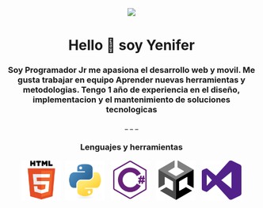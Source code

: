<div id="header" align="center">
  <img src="https://www.simplilearn.com/ice9/free_resources_article_thumb/Java_Developer_Job_Description.jpg"/>
  <h1 align="center"> Hello 👋 soy Yenifer</h1>
  <h3 align="center"> Soy Programador Jr me apasiona el desarrollo web y movil. Me gusta trabajar en equipo
    Aprender nuevas herramientas y metodologias. Tengo 1 año de experiencia en el diseño, implementacion y el mantenimiento
    de soluciones tecnologicas 

  </h3>
_ _ _

<h3>Lenguajes y herramientas</h3>

<img src="https://github.com/devicons/devicon/blob/master/icons/html5/html5-original-wordmark.svg" title="HTML5" alt="HTML"
width="80" height="80"/>&nbsp;
<img src="https://github.com/devicons/devicon/blob/master/icons/python/python-original.svg" title="python" alt="py"
width="80" height="80"/> &nbsp;
<img src="https://github.com/devicons/devicon/blob/master/icons/csharp/csharp-line.svg" title="c#" alt="csharp"
width="80" height="80" /> &nbsp;
<img src="https://github.com/devicons/devicon/blob/master/icons/unity/unity-original.svg" title="unity" alt="unt"
width="80" height="80" /> &nbsp;
<img src="https://github.com/devicons/devicon/blob/master/icons/visualstudio/visualstudio-plain.svg" title="visualst" alt="vs"
width="80" height="80" />



</div>
